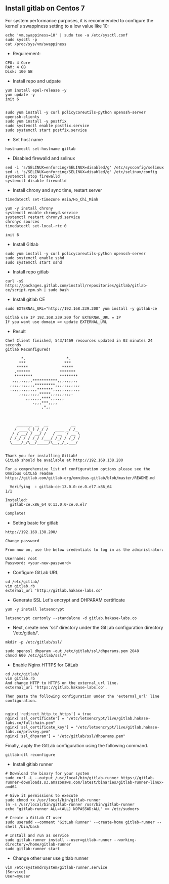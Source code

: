 ## Install gitlab on Centos 7

For system performance purposes, it is recommended to configure the kernel's swappiness setting to a low value like 10:

```
echo 'vm.swappiness=10' | sudo tee -a /etc/sysctl.conf
sudo sysctl -p
cat /proc/sys/vm/swappiness
```

* Requirement: 

```
CPU: 4 Core
RAM: 4 GB
Disk: 100 GB
```

* Install repo and udpate

```
yum install epel-release -y
yum update -y
init 6


sudo yum install -y curl policycoreutils-python openssh-server openssh-clients
sudo yum install -y postfix
sudo systemctl enable postfix.service
sudo systemctl start postfix.service
```

* Set host name

```
hostnamectl set-hostname gitlab
```

* Disabled firewalld and selinux

```
sed -i 's/SELINUX=enforcing/SELINUX=disabled/g' /etc/sysconfig/selinux
sed -i 's/SELINUX=enforcing/SELINUX=disabled/g' /etc/selinux/config
systemctl stop firewalld
systemctl disable firewalld
```

* Install chrony and sync time, restart server

```
timedatectl set-timezone Asia/Ho_Chi_Minh

yum -y install chrony
systemctl enable chronyd.service
systemctl restart chronyd.service
chronyc sources
timedatectl set-local-rtc 0

init 6
````

* Install Gitlab

```
sudo yum install -y curl policycoreutils-python openssh-server
sudo systemctl enable sshd
sudo systemctl start sshd
```

* Install repo gitlab

`curl -sS https://packages.gitlab.com/install/repositories/gitlab/gitlab-ce/script.rpm.sh | sudo bash`

* Install gitlab CE

`sudo EXTERNAL_URL="http://192.168.239.200" yum install -y gitlab-ce`

```
Gitlab use IP 192.168.239.200 for EXTERNAL_URL = IP
If you want use domain => update EXTERNAL_URL
```
* Result

```
Chef Client finished, 543/1469 resources updated in 03 minutes 24 seconds
gitlab Reconfigured!

       *.                  *.
      ***                 ***
     *****               *****
    .******             *******
    ********            ********
   ,,,,,,,,,***********,,,,,,,,,
  ,,,,,,,,,,,*********,,,,,,,,,,,
  .,,,,,,,,,,,*******,,,,,,,,,,,,
      ,,,,,,,,,*****,,,,,,,,,.
         ,,,,,,,****,,,,,,
            .,,,***,,,,
                ,*,.



     _______ __  __          __
    / ____(_) /_/ /   ____ _/ /_
   / / __/ / __/ /   / __ `/ __ \
  / /_/ / / /_/ /___/ /_/ / /_/ /
  \____/_/\__/_____/\__,_/_.___/


Thank you for installing GitLab!
GitLab should be available at http://192.168.138.200

For a comprehensive list of configuration options please see the Omnibus GitLab readme
https://gitlab.com/gitlab-org/omnibus-gitlab/blob/master/README.md

  Verifying  : gitlab-ce-13.0.0-ce.0.el7.x86_64                                                                                                              1/1

Installed:
  gitlab-ce.x86_64 0:13.0.0-ce.0.el7

Complete!
```

* Seting basic for gitlab

`http://192.168.138.200/`

`Change password`

```
From now on, use the below credentials to log in as the administrator:

Username: root
Password: <your-new-password>
```

* Configure GitLab URL

```
cd /etc/gitlab/
vim gitlab.rb
external_url 'http://gitlab.hakase-labs.co'
```

* Generate SSL Let's encrypt and DHPARAM certificate

```
yum -y install letsencrypt

letsencrypt certonly --standalone -d gitlab.hakase-labs.co
```

* Next, create new 'ssl' directory under the GitLab configuration directory '/etc/gitlab/'.


`mkdir -p /etc/gitlab/ssl/`

```
sudo openssl dhparam -out /etc/gitlab/ssl/dhparams.pem 2048
chmod 600 /etc/gitlab/ssl/*
```

* Enable Nginx HTTPS for GitLab


```
cd /etc/gitlab/
vim gitlab.rb
And change HTTP to HTTPS on the external_url line.
external_url 'https://gitlab.hakase-labs.co'.

Then paste the following configuration under the 'external_url' line configuration.


nginx['redirect_http_to_https'] = true
nginx['ssl_certificate'] = "/etc/letsencrypt/live/gitlab.hakase-labs.co/fullchain.pem"
nginx['ssl_certificate_key'] = "/etc/letsencrypt/live/gitlab.hakase-labs.co/privkey.pem"
nginx['ssl_dhparam'] = "/etc/gitlab/ssl/dhparams.pem"

```
Finally, apply the GitLab configuration using the following command.


`gitlab-ctl reconfigure`

* Install gitlab runner

```
# Download the binary for your system
sudo curl -L --output /usr/local/bin/gitlab-runner https://gitlab-runner-downloads.s3.amazonaws.com/latest/binaries/gitlab-runner-linux-amd64

# Give it permissions to execute
sudo chmod +x /usr/local/bin/gitlab-runner
ln -s /usr/local/bin/gitlab-runner /usr/bin/gitlab-runner
echo "gitlab-runner ALL=(ALL) NOPASSWD:ALL" >> /etc/sudoers

# Create a GitLab CI user
sudo useradd --comment 'GitLab Runner' --create-home gitlab-runner --shell /bin/bash

# Install and run as service
sudo gitlab-runner install --user=gitlab-runner --working-directory=/home/gitlab-runner
sudo gitlab-runner start
```

* Change other user use gitlab runner

```
vim /etc/systemd/system/gitlab-runner.service
[Service]
User=myuser
```
